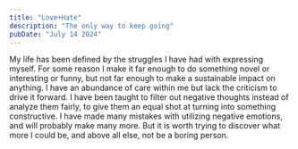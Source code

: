 ```yaml
---
title: "Love+Hate"
description: "The only way to keep going"
pubDate: "July 14 2024"
---
```

My life has been defined by the struggles I have had with expressing myself. For some reason I make
it far enough to do something novel or interesting or funny, but not far enough to make a
sustainable impact on anything. I have an abundance of care within me but lack the criticism to
drive it forward. I have been taught to filter out negative thoughts instead of analyze them fairly,
to give them an equal shot at turning into something constructive. I have made many mistakes with
utilizing negative emotions, and will probably make many more. But it is worth trying to discover
what more I could be, and above all else, not be a boring person.
